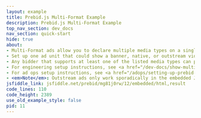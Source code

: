 ```yaml
---
layout: example
title: Prebid.js Multi-Format Example
description: Prebid.js Multi-Format Example
top_nav_section: dev_docs
nav_section: quick-start
hide: true
about:
- Multi-Format ads allow you to declare multiple media types on a single ad unit
- Set up one ad unit that could show a banner, native, or outstream video ad
- Any bidder that supports at least one of the listed media types can participate in the auction for that ad unit
- For engineering setup instructions, see <a href="/dev-docs/show-multi-format-ads.html">Show Multi-Format Ads</a>
- For ad ops setup instructions, see <a href="/adops/setting-up-prebid-multi-format-in-dfp.html">Setting up Prebid Multi-Format in DFP</a>
- <em>Note</em>: Outstream ads only work sporadically in the embedded JSFiddle below - try the Prebid.org-hosted <a href="/examples/multi_format_example.html">Multi-Format Example</a>
jsfiddle_link: jsfiddle.net/prebid/mg81j0rw/12/embedded/html,result
code_lines: 110
code_height: 2389
use_old_example_style: false
pid: 11
---
```

